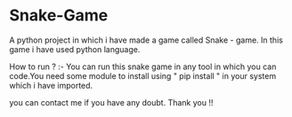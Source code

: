# Snake-Game
A python project in which i have made a game called Snake - game. In this game i have used python language.




How to run ?
:- You can run this snake game in any tool in which you can code.You need some module to install using " pip install " in your system which i have imported.


you can contact me if you have any doubt. Thank you !!
